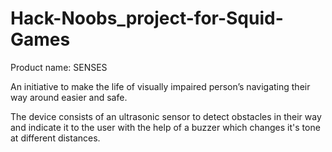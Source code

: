 # Hack-Noobs_project-for-Squid-Games

Product name: SENSES

An initiative to make the life of visually impaired person’s navigating their way around easier and safe.

The device consists of an ultrasonic sensor to detect obstacles in their way and indicate it to the user with the help of a buzzer which changes it's tone at different distances.
